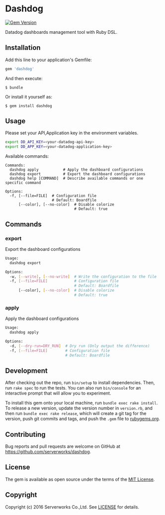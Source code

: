 # Dashdog

[![Gem Version](https://badge.fury.io/rb/dashdog.svg)](https://badge.fury.io/rb/dashdog)

Datadog dashboards management tool with Ruby DSL.

## Installation

Add this line to your application's Gemfile:

```ruby
gem 'dashdog'
```

And then execute:

    $ bundle

Or install it yourself as:

    $ gem install dashdog

## Usage

Please set your API,Application key in  the environment variables.

```sh
export DD_API_KEY=<your-datadog-api-key>
export DD_APP_KEY=<your-datadog-application-key>
```

Available commands:

```
Commands:
  dashdog apply           # Apply the dashboard configurations
  dashdog export          # Export the dashboard configurations
  dashdog help [COMMAND]  # Describe available commands or one specific command

Options:
  -f, [--file=FILE]  # Configuration file
                     # Default: Boardfile
      [--color], [--no-color]  # Disable colorize
                               # Default: true
```

## Commands

### export
Export the dashboard configurations

```sh
Usage:
  dashdog export

Options:
  -w, [--write], [--no-write]  # Write the configuration to the file
  -f, [--file=FILE]            # Configuration file
                               # Default: Boardfile
      [--color], [--no-color]  # Disable colorize
                               # Default: true
```

### apply
Apply the dashboard configurations

```sh
Usage:
  dashdog apply

Options:
  -d, [--dry-run=DRY_RUN]  # Dry run (Only output the difference)
  -f, [--file=FILE]        # Configuration file
                           # Default: Boardfile
```

## Development

After checking out the repo, run `bin/setup` to install dependencies. Then, run `rake spec` to run the tests. You can also run `bin/console` for an interactive prompt that will allow you to experiment.

To install this gem onto your local machine, run `bundle exec rake install`. To release a new version, update the version number in `version.rb`, and then run `bundle exec rake release`, which will create a git tag for the version, push git commits and tags, and push the `.gem` file to [rubygems.org](https://rubygems.org).

## Contributing

Bug reports and pull requests are welcome on GitHub at https://github.com/serverworks/dashdog.

## License

The gem is available as open source under the terms of the [MIT License](http://opensource.org/licenses/MIT).

## Copyright

Copyright (c) 2016 Serverworks Co.,Ltd. See [LICENSE](https://github.com/serverworks/dashdog/blob/master/LICENSE.txt) for details.
